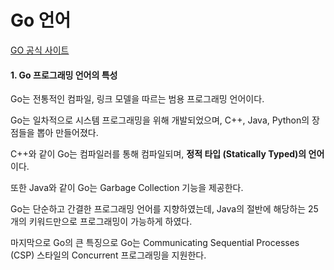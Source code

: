 # Go 언어

[GO 공식 사이트](https://go.dev/learn/)



#### 1. Go 프로그래밍 언어의 특성

Go는 전통적인 컴파일, 링크 모델을 따르는 범용 프로그래밍 언어이다. 

Go는 일차적으로 시스템 프로그래밍을 위해 개발되었으며, C++, Java, Python의 장점들을 뽑아 만들어졌다. 

C++와 같이 Go는 컴파일러를 통해 컴파일되며, **정적 타입 (Statically Typed)의 언어**이다. 

또한 Java와 같이 Go는 Garbage Collection 기능을 제공한다. 

Go는 단순하고 간결한 프로그래밍 언어를 지향하였는데, Java의 절반에 해당하는 25개의 키워드만으로 프로그래밍이 가능하게 하였다. 

마지막으로 Go의 큰 특징으로 Go는 Communicating Sequential Processes (CSP) 스타일의 Concurrent 프로그래밍을 지원한다.


